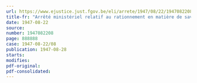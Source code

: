 ```yaml
---
url: https://www.ejustice.just.fgov.be/eli/arrete/1947/08/22/1947082208/justel
title-fr: "Arrêté ministériel relatif au rationnement en matière de savon indigène"
date: 1947-08-22
source:
number: 1947082208
page: 888888
case: 1947-08-22/08
publication: 1947-08-28
starts:
modifies:
pdf-original:
pdf-consolidated:
---
```


